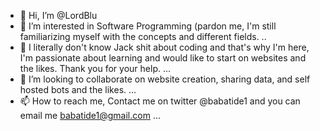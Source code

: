 - 👋 Hi, I’m @LordBlu
- 👀 I’m interested in Software Programming (pardon me, I'm still familiarizing myself with the concepts and different fields. ..
- 🌱 I literally don't know Jack shit about coding and that's why I'm here, I'm passionate about learning and would like to start on websites and the likes. Thank you for your help. ...
- 💞️ I’m looking to collaborate on website creation, sharing data, and self hosted bots and the likes.  ...
- 📫 How to reach me, Contact me on twitter @babatide1 and you can email me babatide1@gmail.com ...

<!---
LordBlu/LordBlu is a ✨ special ✨ repository because its `README.md` (this file) appears on your GitHub profile.
You can click the Preview link to take a look at your changes.
--->
